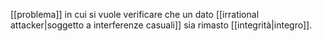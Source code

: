 [[problema]] in cui si vuole verificare che un dato [[irrational attacker|soggetto a interferenze casuali]] sia rimasto [[integrità|integro]].